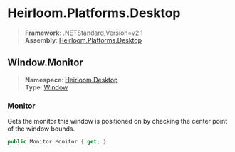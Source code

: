 # Heirloom.Platforms.Desktop

> **Framework**: .NETStandard,Version=v2.1  
> **Assembly**: [Heirloom.Platforms.Desktop][0]  

## Window.Monitor

> **Namespace**: [Heirloom.Desktop][0]  
> **Type**: [Window][1]  

### Monitor

Gets the monitor this window is positioned on by checking the center point of the window bounds.

```cs
public Monitor Monitor { get; }
```

[0]: ../../../Heirloom.Platforms.Desktop.md
[1]: ../Window.md
